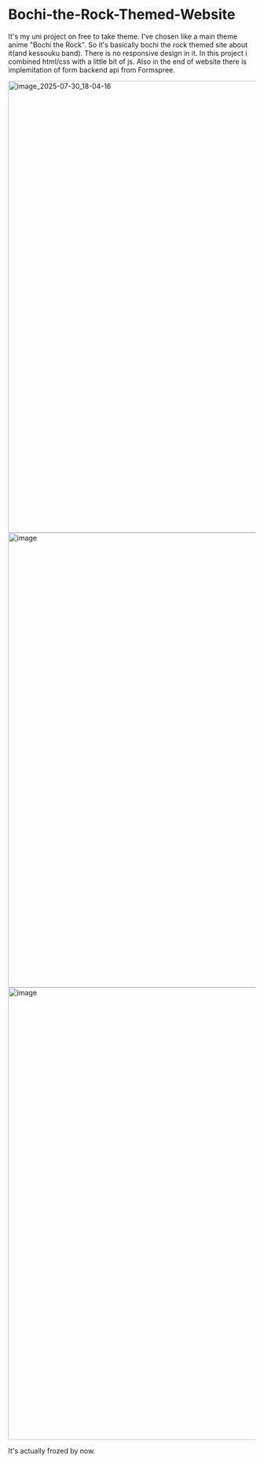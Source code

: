 # Bochi-the-Rock-Themed-Website

It's my uni project on free to take theme. I've chosen like a main theme anime "Bochi the Rock". So it's basically bochi the rock themed site about it(and kessouku band).
There is no responsive design in it. In this project i combined html/css with a little bit of js.
Also in the end of website there is implemitation of form backend api from Formspree.

<img width="1902" height="917" alt="image_2025-07-30_18-04-16" src="https://github.com/user-attachments/assets/93155241-6229-428a-b146-ec6d84f67062" />
<img width="1905" height="923" alt="image" src="https://github.com/user-attachments/assets/62ad6af8-ea23-4101-bf1b-b42b8e976329" />
<img width="1889" height="918" alt="image" src="https://github.com/user-attachments/assets/989f5922-a0ca-4b56-923c-fa8442d038f7" />

It's actually frozed by now.
